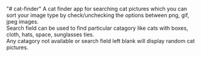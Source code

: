 "# cat-finder" 
A cat finder app for searching cat pictures which you can sort your image type by check/unchecking the options between png, gif, jpeg images.<br> Search field can be used to find particular catagory like cats with boxes, cloth, hats, space, sunglasses ties.<br> Any catagory not available or search field left blank will display random cat pictures.
